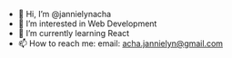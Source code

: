 - 👋 Hi, I’m @jannielynacha
- 👀 I’m interested in Web Development
- 🌱 I’m currently learning React
- 📫 How to reach me:
  email: acha.jannielyn@gmail.com
  
<!---
jannielynacha/jannielynacha is a ✨ special ✨ repository because its `README.md` (this file) appears on your GitHub profile.
You can click the Preview link to take a look at your changes.
--->
